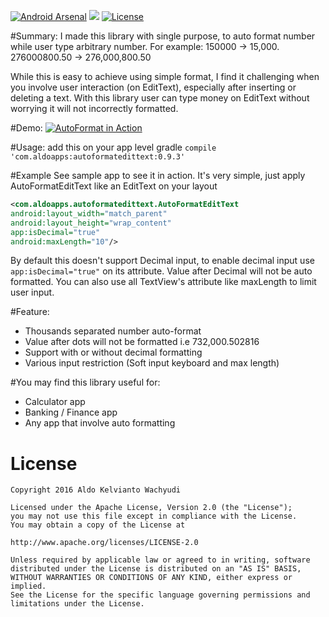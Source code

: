 [![Android Arsenal](https://img.shields.io/badge/Android%20Arsenal-AutoFormatEditText-green.svg?style=true)](https://android-arsenal.com/details/1/4312) <a href="http://www.methodscount.com/?lib=com.aldoapps%3Aautoformatedittext%3A0.9.2"><img src="https://img.shields.io/badge/Methods and size-core: 56 | deps: 16982 | 19 KB-e91e63.svg"/></a> [![License](https://img.shields.io/github/license/pluscubed/recycler-fast-scroll.svg)](https://www.apache.org/licenses/LICENSE-2.0.html)

#Summary:
I made this library with single purpose, to auto format number while user type arbitrary number.
For example:
150000 -> 15,000.
276000800.50 -> 276,000,800.50

While this is easy to achieve using simple format, I find it challenging when you involve user interaction (on EditText), especially after inserting or deleting a text. With this library user can type money on EditText without worrying it will not incorrectly formatted.

#Demo:
[![AutoFormat in Action](http://img.youtube.com/vi/8Ef79UqwHfk/0.jpg)](http://www.youtube.com/watch?v=8Ef79UqwHfk)

#Usage:
add this on your app level gradle
```compile 'com.aldoapps:autoformatedittext:0.9.3'```

#Example
See sample app to see it in action. It's very simple, just apply AutoFormatEditText like an EditText on your layout
```xml
<com.aldoapps.autoformatedittext.AutoFormatEditText
android:layout_width="match_parent"
android:layout_height="wrap_content"
app:isDecimal="true"
android:maxLength="10"/>
```
By default this doesn't support Decimal input, to enable decimal input use ```app:isDecimal="true"``` on its attribute. Value after Decimal will not be auto formatted. You can also use all TextView's attribute like maxLength to limit user input.

#Feature:
- Thousands separated number auto-format
- Value after dots will not be formatted i.e  732,000.502816
- Support with or without decimal formatting
- Various input restriction (Soft input keyboard and max length)

#You may find this library useful for:
- Calculator app
- Banking / Finance app
- Any app that involve auto formatting

# License
```
Copyright 2016 Aldo Kelvianto Wachyudi

Licensed under the Apache License, Version 2.0 (the "License");
you may not use this file except in compliance with the License.
You may obtain a copy of the License at

http://www.apache.org/licenses/LICENSE-2.0

Unless required by applicable law or agreed to in writing, software
distributed under the License is distributed on an "AS IS" BASIS,
WITHOUT WARRANTIES OR CONDITIONS OF ANY KIND, either express or implied.
See the License for the specific language governing permissions and
limitations under the License.
```